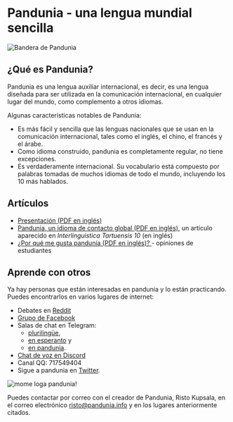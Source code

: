 Pandunia - una lengua mundial sencilla
======================================

![](http://www.pandunia.info/bandir/bandir.png "Bandera de Pandunia")

## ¿Qué es Pandunia?

Pandunia es una lengua auxiliar internacional, es decir, es una lengua diseñada
para ser utilizada en la comunicación internacional, en cualquier lugar del
mundo, como complemento a otros idiomas.

Algunas características notables de Pandunia:

- Es más fácil y sencilla que las lenguas nacionales que se usan en la
  comunicación internacional, tales como el inglés, el chino, el francés y el
  árabe.
- Como idioma construido, pandunia es completamente regular, no tiene
  excepciones.
- Es verdaderamente internacional. Su vocabulario está compuesto por palabras
  tomadas de muchos idiomas de todo el mundo, incluyendo los 10 más hablados.

## Artículos

- [Presentación (PDF en inglés)](http://www.pandunia.info/engli/Pandunia-presentation.pdf)
- [Pandunia, un idioma de contacto
  global (PDF en inglés)](http://www.pandunia.info/makal/Pandunia_in_Interlinguistica_Tartuensis_10.pdf),
  un artículo aparecido en *Interlinguistica Tartuensis 10* (en inglés)
- [¿Por qué me gusta pandunia (PDF en inglés)?
  ](http://www.pandunia.info/makal/Why_do_I_like_Pandunia.pdf) - opiniones de
  estudiantes

## Aprende con otros

Ya hay personas que están interesadas en pandunia y lo están practicando.
Puedes encontrarlos en varios lugares de internet: 

- Debates en [Reddit](https://www.reddit.com/r/pandunia/)
- [Grupo de Facebook](http://www.facebook.com/groups/pandunia)
- Salas de chat en Telegram:
    * [plurilingüe](https://t.me/joinchat/AAAAAEPVsifmS6xRLAlxVA), 
    * [en esperanto](https://pandunia.telegramo.org/) y 
    * [en pandunia](https://t.me/joinchat/AAAAAENlKqzlMtGkrmf5rg).
- [Chat de voz en Discord](https://discord.gg/FWavWeG)
- Canal QQ: 717549404
- Sigue a pandunia en [Twitter](https://twitter.com/pandunia_).

![](http://www.pandunia.info/grafe/mome_loga_pandunia.png "mome loga pandunia!")

Puedes contactar por correo con el creador de Pandunia, Risto Kupsala, en el
correo electrónico [risto@pandunia.info](mailto:risto@pandunia.info) y en los
lugares anteriormente citados.
